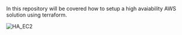 In this repository will be covered how to setup a high avaiability AWS solution using terraform.

![HA_EC2](https://github.com/PartySlayer/HA_EC2/assets/120326157/d7742484-c89b-47e1-8aa1-b73dabde3c6a)

